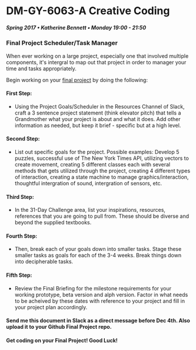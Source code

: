 # DM-GY-6063-A Creative Coding
##### Spring 2017 • Katherine Bennett • Monday 19:00 - 21:50 

### Final Project Scheduler/Task Manager

 When ever working on a large project, especially one that involved multiple components, it's intergral to map out that project in order to manager your time and tasks appropriately.

Begin working on your [final project](Final_Project.md) by doing the following: 

#### First Step:
* Using the Project Goals/Scheduler in the Resources Channel of Slack, craft a 3 sentence project statement (think elevator pitch) that tells a Grandmother what your project is about and what it does. Add other information as needed, but keep it brief - specific but at a high level. 

#### Second Step:
* List out specific goals for the project. Possible examples: Develop 5 puzzles, successful use of The New York Times API, utilizing vectors to create movement, creating 5 different classes each with several methods that gets utilized through the project, creating 4 different types of interaction, creating a state machine to manage graphics/interaction, thoughtful intergration of sound, intergration of sensors, etc. 


#### Third Step:
* In the 31-Day Challenge area, list your inspirations, resources, references that you are going to pull from. These should be diverse and beyond the supplied textbooks.

 	    
#### Fourth Step:
* Then, break each of your goals down into smaller tasks. Stage these smaller tasks as goals for each of the 3-4 weeks. Break things down into decipherable tasks. 


#### Fifth Step:
* Review the Final Briefing for the milestone requirements for your working prototype, beta version and alph version. Factor in what needs to be acheived by these dates with reference to your project and fill in your project plan accordingly.
 	   

#### Send me this document in Slack as a direct message before Dec 4th. Also upload it to your Github Final Project repo. 

#### Get coding on your Final Project!  Good Luck!
